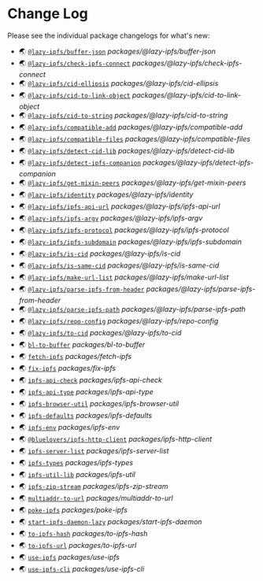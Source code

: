 # Change Log

Please see the individual package changelogs for what's new:

* 🌏 [`@lazy-ipfs/buffer-json`](./packages/@lazy-ipfs/buffer-json/CHANGELOG.md "packages/@lazy-ipfs/buffer-json") *packages/@lazy-ipfs/buffer-json*
* 🌏 [`@lazy-ipfs/check-ipfs-connect`](./packages/@lazy-ipfs/check-ipfs-connect/CHANGELOG.md "packages/@lazy-ipfs/check-ipfs-connect") *packages/@lazy-ipfs/check-ipfs-connect*
* 🌏 [`@lazy-ipfs/cid-ellipsis`](./packages/@lazy-ipfs/cid-ellipsis/CHANGELOG.md "packages/@lazy-ipfs/cid-ellipsis") *packages/@lazy-ipfs/cid-ellipsis*
* 🌏 [`@lazy-ipfs/cid-to-link-object`](./packages/@lazy-ipfs/cid-to-link-object/CHANGELOG.md "packages/@lazy-ipfs/cid-to-link-object") *packages/@lazy-ipfs/cid-to-link-object*
* 🌏 [`@lazy-ipfs/cid-to-string`](./packages/@lazy-ipfs/cid-to-string/CHANGELOG.md "packages/@lazy-ipfs/cid-to-string") *packages/@lazy-ipfs/cid-to-string*
* 🌏 [`@lazy-ipfs/compatible-add`](./packages/@lazy-ipfs/compatible-add/CHANGELOG.md "packages/@lazy-ipfs/compatible-add") *packages/@lazy-ipfs/compatible-add*
* 🌏 [`@lazy-ipfs/compatible-files`](./packages/@lazy-ipfs/compatible-files/CHANGELOG.md "packages/@lazy-ipfs/compatible-files") *packages/@lazy-ipfs/compatible-files*
* 🌏 [`@lazy-ipfs/detect-cid-lib`](./packages/@lazy-ipfs/detect-cid-lib/CHANGELOG.md "packages/@lazy-ipfs/detect-cid-lib") *packages/@lazy-ipfs/detect-cid-lib*
* 🌏 [`@lazy-ipfs/detect-ipfs-companion`](./packages/@lazy-ipfs/detect-ipfs-companion/CHANGELOG.md "packages/@lazy-ipfs/detect-ipfs-companion") *packages/@lazy-ipfs/detect-ipfs-companion*
* 🌏 [`@lazy-ipfs/get-mixin-peers`](./packages/@lazy-ipfs/get-mixin-peers/CHANGELOG.md "packages/@lazy-ipfs/get-mixin-peers") *packages/@lazy-ipfs/get-mixin-peers*
* 🌏 [`@lazy-ipfs/identity`](./packages/@lazy-ipfs/identity/CHANGELOG.md "packages/@lazy-ipfs/identity") *packages/@lazy-ipfs/identity*
* 🌏 [`@lazy-ipfs/ipfs-api-url`](./packages/@lazy-ipfs/ipfs-api-url/CHANGELOG.md "packages/@lazy-ipfs/ipfs-api-url") *packages/@lazy-ipfs/ipfs-api-url*
* 🌏 [`@lazy-ipfs/ipfs-argv`](./packages/@lazy-ipfs/ipfs-argv/CHANGELOG.md "packages/@lazy-ipfs/ipfs-argv") *packages/@lazy-ipfs/ipfs-argv*
* 🌏 [`@lazy-ipfs/ipfs-protocol`](./packages/@lazy-ipfs/ipfs-protocol/CHANGELOG.md "packages/@lazy-ipfs/ipfs-protocol") *packages/@lazy-ipfs/ipfs-protocol*
* 🌏 [`@lazy-ipfs/ipfs-subdomain`](./packages/@lazy-ipfs/ipfs-subdomain/CHANGELOG.md "packages/@lazy-ipfs/ipfs-subdomain") *packages/@lazy-ipfs/ipfs-subdomain*
* 🌏 [`@lazy-ipfs/is-cid`](./packages/@lazy-ipfs/is-cid/CHANGELOG.md "packages/@lazy-ipfs/is-cid") *packages/@lazy-ipfs/is-cid*
* 🌏 [`@lazy-ipfs/is-same-cid`](./packages/@lazy-ipfs/is-same-cid/CHANGELOG.md "packages/@lazy-ipfs/is-same-cid") *packages/@lazy-ipfs/is-same-cid*
* 🌏 [`@lazy-ipfs/make-url-list`](./packages/@lazy-ipfs/make-url-list/CHANGELOG.md "packages/@lazy-ipfs/make-url-list") *packages/@lazy-ipfs/make-url-list*
* 🌏 [`@lazy-ipfs/parse-ipfs-from-header`](./packages/@lazy-ipfs/parse-ipfs-from-header/CHANGELOG.md "packages/@lazy-ipfs/parse-ipfs-from-header") *packages/@lazy-ipfs/parse-ipfs-from-header*
* 🌏 [`@lazy-ipfs/parse-ipfs-path`](./packages/@lazy-ipfs/parse-ipfs-path/CHANGELOG.md "packages/@lazy-ipfs/parse-ipfs-path") *packages/@lazy-ipfs/parse-ipfs-path*
* 🌏 [`@lazy-ipfs/repo-config`](./packages/@lazy-ipfs/repo-config/CHANGELOG.md "packages/@lazy-ipfs/repo-config") *packages/@lazy-ipfs/repo-config*
* 🌏 [`@lazy-ipfs/to-cid`](./packages/@lazy-ipfs/to-cid/CHANGELOG.md "packages/@lazy-ipfs/to-cid") *packages/@lazy-ipfs/to-cid*
* 🌏 [`bl-to-buffer`](./packages/bl-to-buffer/CHANGELOG.md "packages/bl-to-buffer") *packages/bl-to-buffer*
* 🌏 [`fetch-ipfs`](./packages/fetch-ipfs/CHANGELOG.md "packages/fetch-ipfs") *packages/fetch-ipfs*
* 🌏 [`fix-ipfs`](./packages/fix-ipfs/CHANGELOG.md "packages/fix-ipfs") *packages/fix-ipfs*
* 🌏 [`ipfs-api-check`](./packages/ipfs-api-check/CHANGELOG.md "packages/ipfs-api-check") *packages/ipfs-api-check*
* 🌏 [`ipfs-api-type`](./packages/ipfs-api-type/CHANGELOG.md "packages/ipfs-api-type") *packages/ipfs-api-type*
* 🌏 [`ipfs-browser-util`](./packages/ipfs-browser-util/CHANGELOG.md "packages/ipfs-browser-util") *packages/ipfs-browser-util*
* 🌏 [`ipfs-defaults`](./packages/ipfs-defaults/CHANGELOG.md "packages/ipfs-defaults") *packages/ipfs-defaults*
* 🌏 [`ipfs-env`](./packages/ipfs-env/CHANGELOG.md "packages/ipfs-env") *packages/ipfs-env*
* 🌏 [`@bluelovers/ipfs-http-client`](./packages/ipfs-http-client/CHANGELOG.md "packages/ipfs-http-client") *packages/ipfs-http-client*
* 🌏 [`ipfs-server-list`](./packages/ipfs-server-list/CHANGELOG.md "packages/ipfs-server-list") *packages/ipfs-server-list*
* 🌏 [`ipfs-types`](./packages/ipfs-types/CHANGELOG.md "packages/ipfs-types") *packages/ipfs-types*
* 🌏 [`ipfs-util-lib`](./packages/ipfs-util/CHANGELOG.md "packages/ipfs-util") *packages/ipfs-util*
* 🌏 [`ipfs-zip-stream`](./packages/ipfs-zip-stream/CHANGELOG.md "packages/ipfs-zip-stream") *packages/ipfs-zip-stream*
* 🌏 [`multiaddr-to-url`](./packages/multiaddr-to-url/CHANGELOG.md "packages/multiaddr-to-url") *packages/multiaddr-to-url*
* 🌏 [`poke-ipfs`](./packages/poke-ipfs/CHANGELOG.md "packages/poke-ipfs") *packages/poke-ipfs*
* 🌏 [`start-ipfs-daemon-lazy`](./packages/start-ipfs-daemon/CHANGELOG.md "packages/start-ipfs-daemon") *packages/start-ipfs-daemon*
* 🌏 [`to-ipfs-hash`](./packages/to-ipfs-hash/CHANGELOG.md "packages/to-ipfs-hash") *packages/to-ipfs-hash*
* 🌏 [`to-ipfs-url`](./packages/to-ipfs-url/CHANGELOG.md "packages/to-ipfs-url") *packages/to-ipfs-url*
* 🌏 [`use-ipfs`](./packages/use-ipfs/CHANGELOG.md "packages/use-ipfs") *packages/use-ipfs*
* 🌏 [`use-ipfs-cli`](./packages/use-ipfs-cli/CHANGELOG.md "packages/use-ipfs-cli") *packages/use-ipfs-cli*

